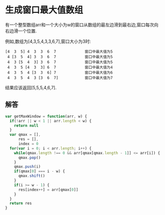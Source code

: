 # 生成窗口最大值数组

有一个整型数组arr和一个大小为w的窗口从数组的最左边滑到最右边,窗口每次向右边滑一个位置.

例如,数组为[4,3,5,4,3,3,6,7],窗口大小为3时:

```
[4  3  5] 4  3  3  6  7             窗口中最大值为5
 4 [3  5  4] 3  3  6  7             窗口中最大值为5
 4  3 [5  4  3] 3  6  7             窗口中最大值为5
 4  3  5 [4  3  3] 6  7             窗口中最大值为4
 4  3  5  4 [3  3  6] 7             窗口中最大值为6
 4  3  5  4  3 [3  6  7]            窗口中最大值为7
```

结果应该返回[5,5,5,4,6,7].

## 解答

```js
var getMaxWindow = function(arr, w) {
  if(!arr || w < 1 || arr.length < w) {
    return null
  }
  var qmax = [],
      res = [],
      index = 0
  for(var i = 0; i < arr.length; i++) {
    while(qmax.length !== 0 && arr[qmax[qmax.length - 1]] <= arr[i]) {
      qmax.pop()
    }
    qmax.push(i)
    if(qmax[0] === i - w) {
      qmax.shift()
    }
    if(i >= w - 1) {
      res[index++] = arr[qmax[0]]
    }
  }
  return res
}
```
